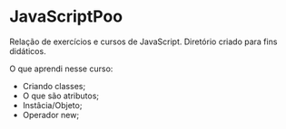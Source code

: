 # JavaScriptPoo

 Relação de exercícios e cursos de JavaScript. Diretório criado para fins didáticos.

O que aprendi nesse curso:

*	Criando classes;
*	O que são atributos;
*	Instâcia/Objeto;
*	Operador new;